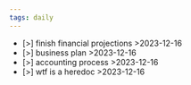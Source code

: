 ```yaml
---
tags: daily
---
```

- [>] finish financial projections  >2023-12-16
- [>] business plan  >2023-12-16
- [>] accounting process  >2023-12-16
- [>] wtf is a heredoc >2023-12-16